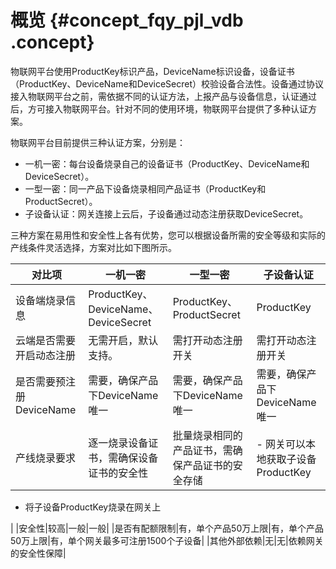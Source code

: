 # 概览 {#concept_fqy_pjl_vdb .concept}

物联网平台使用ProductKey标识产品，DeviceName标识设备，设备证书（ProductKey、DeviceName和DeviceSecret）校验设备合法性。设备通过协议接入物联网平台之前，需依据不同的认证方法，上报产品与设备信息，认证通过后，方可接入物联网平台。针对不同的使用环境，物联网平台提供了多种认证方案。

物联网平台目前提供三种认证方案，分别是：

-   一机一密：每台设备烧录自己的设备证书（ProductKey、DeviceName和DeviceSecret）。
-   一型一密：同一产品下设备烧录相同产品证书（ProductKey和ProductSecret）。
-   子设备认证：网关连接上云后，子设备通过动态注册获取DeviceSecret。

三种方案在易用性和安全性上各有优势，您可以根据设备所需的安全等级和实际的产线条件灵活选择，方案对比如下图所示。

|对比项|一机一密|一型一密|子设备认证|
|---|----|----|-----|
|设备端烧录信息|ProductKey、DeviceName、DeviceSecret|ProductKey、ProductSecret|ProductKey|
|云端是否需要开启动态注册|无需开启，默认支持。|需打开动态注册开关|需打开动态注册开关|
|是否需要预注册DeviceName|需要，确保产品下DeviceName唯一|需要，确保产品下DeviceName唯一|需要，确保产品下DeviceName唯一|
|产线烧录要求|逐一烧录设备证书，需确保设备证书的安全性|批量烧录相同的产品证书，需确保产品证书的安全存储| -   网关可以本地获取子设备ProductKey
-   将子设备ProductKey烧录在网关上

 |
|安全性|较高|一般|一般|
|是否有配额限制|有，单个产品50万上限|有，单个产品50万上限|有，单个网关最多可注册1500个子设备|
|其他外部依赖|无|无|依赖网关的安全性保障|

